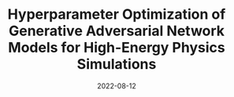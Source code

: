 ---
title: "Hyperparameter Optimization of Generative Adversarial Network Models for High-Energy Physics Simulations"
date: 2022-08-12
venue: arXiv:2208.07715
link: https://arxiv.org/abs/2208.07715
inspire_id: 2136578
authors: Vincent Dumont, Xiangyang Ju, Juliane Mueller
bibtex: '@article{Dumont:2022gbn,\n archiveprefix = {arXiv},\n author = {Dumont, Vincent and Ju, Xiangyang and Mueller, Juliane},\n doi = {10.21203/rs.3.rs-2181360/v1},\n eprint = {2208.07715},\n month = {8},\n primaryclass = {hep-ex},\n title = {{Hyperparameter Optimization of Generative Adversarial Network Models for High-Energy Physics Simulations}},\n year = {2022}\n}\n'
---